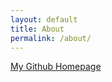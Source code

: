 ```yaml
---
layout: default
title: About
permalink: /about/
---
```


[My Github Homepage](https://github.com/venkatramanareddy)
